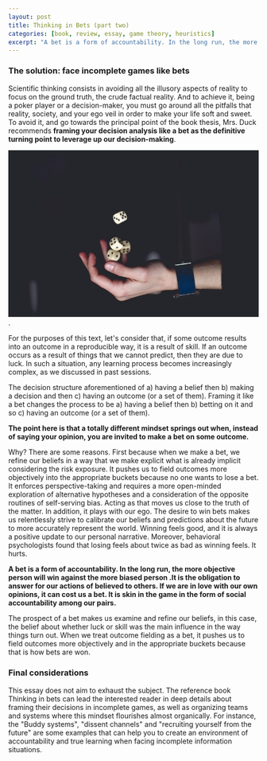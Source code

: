 ```yaml
---
layout: post
title: Thinking in Bets (part two)
categories: [book, review, essay, game theory, heuristics]
excerpt: "A bet is a form of accountability. In the long run, the more objective person will win against the more biased person .It is the obligation to answer for our actions of believed to others. If we are in love with our own opinions, it can cost us a bet. It is skin in the game in the form of social accountability among our pairs."
---
```


### The solution: face incomplete games like bets

Scientific thinking consists in avoiding all the illusory aspects of reality to focus on the ground truth, the crude factual reality. And to achieve it, being a poker player or a decision-maker, you must go around all the pitfalls that reality, society, and your ego veil in order to make your life soft and sweet. To avoid it, and go towards the principal point of the book thesis, Mrs. Duck recommends **framing your decision analysis like a bet as the definitive turning point to leverage up our decision-making**.

![games](/images/tib3.png "Dice").


For the purposes of this text, let's consider that, if some outcome results into an outcome in a reproducible way, it is a result of skill. If an outcome occurs as a result of things that we cannot predict, then they are due to luck. In such a situation, any learning process becomes increasingly complex, as we discussed in past sessions.

The decision structure aforementioned of a) having a belief then b) making a decision and then c) having an outcome (or a set of them). Framing it like a bet changes the process to be a) having a belief then b) betting on it and so c) having an outcome (or a set of them).

__The point here is that a totally different mindset springs out when, instead of saying your opinion, you are invited to make a bet on some outcome.__

Why? There are some reasons. First because when we make a bet, we refine our beliefs in a way that we make explicit what is already implicit considering the risk exposure. It pushes us to field outcomes more objectively into the appropriate buckets because no one wants to lose a bet. It enforces perspective-taking and requires a more open-minded exploration of alternative hypotheses and a consideration of the opposite routines of self-serving bias. Acting as that moves us close to the truth of the matter.
In addition, it plays with our ego. The desire to win bets makes us relentlessly strive to calibrate our beliefs and predictions about the future to more accurately represent the world. Winning feels good, and it is always a positive update to our personal narrative. Moreover, behavioral psychologists found that losing feels about twice as bad as winning feels. It hurts.

__A bet is a form of accountability. In the long run, the more objective person will win against the more biased person .It is the obligation to answer for our actions of believed to others. If we are in love with our own opinions, it can cost us a bet. It is skin in the game in the form of social accountability among our pairs.__

The prospect of a bet makes us examine and refine our beliefs, in this case, the belief about whether luck or skill was the main influence in the way things turn out. When we treat outcome fielding as a bet, it pushes us to field outcomes more objectively and in the appropriate buckets because that is how bets are won.

### Final considerations

This essay does not aim to exhaust the subject. The reference book Thinking in bets can lead the interested reader in deep details about framing their decisions in incomplete games, as well as organizing teams and systems where this mindset flourishes almost organically. For instance, the "Buddy systems", "dissent channels" and "recruiting yourself from the future" are some examples that can help you to create an environment of accountability and true learning when facing incomplete information situations.